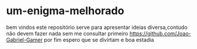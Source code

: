 # um-enigma-melhorado
bem vindos este repositório serve para apresentar ideias diversa,contudo não devem fazer nada sem me consultar primeiro https://github.com/Joao-Gabriel-Gamer
por fim espero que se divirtam e boa estadia
